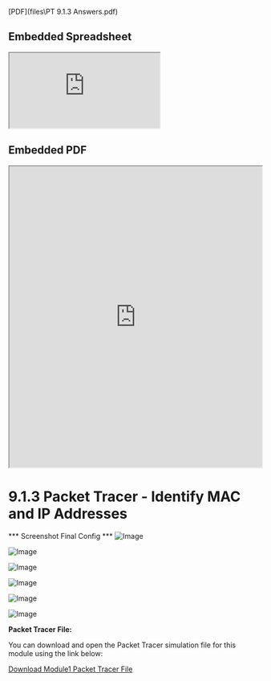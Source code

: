 [PDF](files\PT 9.1.3 Answers.pdf)

<!-- insert just before the closing body tag </body> -->
<script src='/path-to-your-javascript-file/pdfobject.js'></script>
<script>
PDFObject.embed("https://docs.google.com/document/d/e/2PACX-1vR24VtsPkZf4VB_-Q-sHWpWQqkFp0rvhjrzQQyByrdhlJVMshzjfWNM9gQ6u9uGfA/pub");
</script>
## Embedded Spreadsheet
<iframe src="https://docs.google.com/spreadsheets/d/e/2PACX-1vRZj7GenylDEglCsglInEADnFIzrR-ORquJAcIhVgw0NdtSz3ASDFXVLVYWuy6q5EzPNUWC5ecH4WAl/pubhtml?widget=true&amp;headers=false"></iframe>

## Embedded PDF

<iframe src="https://docs.google.com/document/d/e/2PACX-1vR24VtsPkZf4VB_-Q-sHWpWQqkFp0rvhjrzQQyByrdhlJVMshzjfWNM9gQ6u9uGfA/pub" width="100%" height="600px"></iframe>

# 9.1.3 Packet Tracer - Identify MAC and IP Addresses


*** Screenshot Final Config ***
![Image](screenshots/001021.png)



![Image](screenshots/2.png)


![Image](screenshots/3.png)


![Image](screenshots/4.png)


![Image](screenshots/5.png)


![Image](screenshots/6.png)



**Packet Tracer File:**

You can download and open the Packet Tracer simulation file for this module using the link below:

[Download Module1 Packet Tracer File](files/9.1.3-packet-tracer---identify-mac-and-ip-addresses.pka)